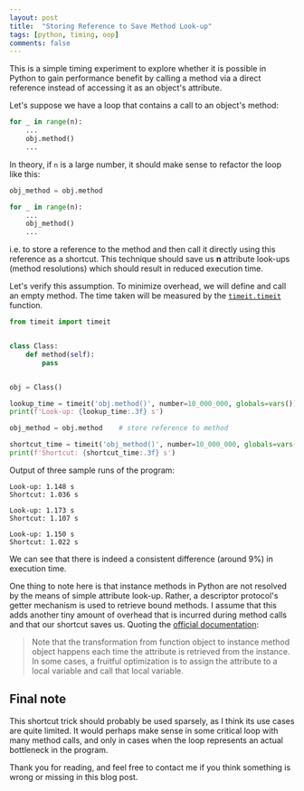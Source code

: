 ```yaml
---
layout: post
title:  "Storing Reference to Save Method Look-up"
tags: [python, timing, oop]
comments: false
---
```


This is a simple timing experiment to explore whether it is possible
in Python to gain performance benefit by calling a method via a direct
reference instead of accessing it as an object's attribute.

Let's suppose we have a loop that contains a call to an object's method:

```python
for _ in range(n):
    ...
    obj.method()
    ...
```

In theory, if `n` is a large number, it should make sense to refactor the loop
like this:

```python
obj_method = obj.method

for _ in range(n):
    ...
    obj_method()
    ...
```

i.e. to store a reference to the method and then call it directly using this
reference as a shortcut. This technique should save us __n__ attribute look-ups
(method resolutions) which should result in reduced execution time.

Let's verify this assumption. To minimize overhead, we will define and call
an empty method. The time taken will be measured by the
[`timeit.timeit`][timeit] function.

```python
from timeit import timeit


class Class:
    def method(self):
        pass


obj = Class()

lookup_time = timeit('obj.method()', number=10_000_000, globals=vars())
print(f'Look-up: {lookup_time:.3f} s')

obj_method = obj.method    # store reference to method

shortcut_time = timeit('obj_method()', number=10_000_000, globals=vars())
print(f'Shortcut: {shortcut_time:.3f} s')
```

Output of three sample runs of the program:

```
Look-up: 1.148 s
Shortcut: 1.036 s
```

```
Look-up: 1.173 s
Shortcut: 1.107 s
```

```
Look-up: 1.150 s
Shortcut: 1.022 s
```

We can see that there is indeed a consistent difference (around 9%) in
execution time.

One thing to note here is that instance methods in Python are not resolved by
the means of simple attribute look-up. Rather, a descriptor protocol's getter
mechanism is used to retrieve bound methods. I assume that this adds
another tiny amount of overhead that is incurred during method calls
and that our shortcut saves us. Quoting the [official documentation][docs]:

> Note that the transformation from function object to instance method
> object happens each time the attribute is retrieved from the instance.
> In some cases, a fruitful optimization is to assign the attribute to
> a local variable and call that local variable.

## Final note

This shortcut trick should probably be used sparsely, as I think its
use cases are quite limited. It would perhaps make sense in some
critical loop with many method calls, and only in cases when the
loop represents an actual bottleneck in the program.

Thank you for reading, and feel free to contact me if you think something
is wrong or missing in this blog post.

[timeit]: https://docs.python.org/3/library/timeit.html#timeit.timeit
[docs]: https://docs.python.org/3/reference/datamodel.html#the-standard-type-hierarchy
